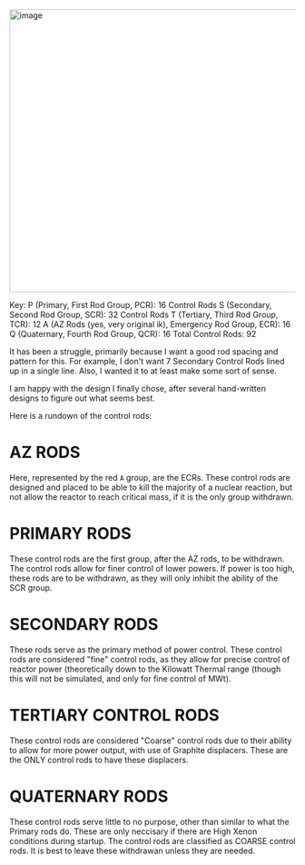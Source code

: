 <img width="1491" height="498" alt="image" src="https://github.com/user-attachments/assets/dcb3e432-b7f9-43a8-9770-fbf6924ed3d2" />

Key:
P (Primary, First Rod Group, PCR): 16 Control Rods
S (Secondary, Second Rod Group, SCR): 32 Control Rods
T (Tertiary, Third Rod Group, TCR): 12
A (AZ Rods (yes, very original ik), Emergency Rod Group, ECR): 16
Q (Quaternary, Fourth Rod Group, QCR): 16
Total Control Rods: 92


It has been a struggle, primarily because I want a good rod spacing and pattern for this. For example, I don't want 7 Secondary Control Rods lined up in a single line. Also, I wanted it to at least make some sort of sense.

I am happy with the design I finally chose, after several hand-written designs to figure out what seems best.

Here is a rundown of the control rods:

# AZ RODS
Here, represented by the red `A` group, are the ECRs. These control rods are designed and placed to be able to kill the majority of a nuclear reaction, but not allow the reactor to reach critical mass, if it is the only group withdrawn.

# PRIMARY RODS
These control rods are the first group, after the AZ rods, to be withdrawn. The control rods allow for finer control of lower powers. If power is too high, these rods are to be withdrawn, as they will only inhibit the ability of the SCR group.

# SECONDARY RODS
These rods serve as the primary method of power control. These control rods are considered "fine" control rods, as they allow for precise control of reactor power (theoretically down to the Kilowatt Thermal range (though this will not be simulated, and only for fine control of MWt).

# TERTIARY CONTROL RODS
These control rods are considered "Coarse" control rods due to their ability to allow for more power output, with use of Graphite displacers. These are the ONLY control rods to have these displacers.

# QUATERNARY RODS
These control rods serve little to no purpose, other than similar to what the Primary rods do. These are only neccisary if there are High Xenon conditions during startup. The control rods are classified as COARSE control rods. It is best to leave these withdrawan unless they are needed.
